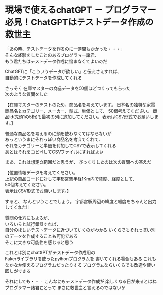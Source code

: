 #  現場で使えるchatGPT － プログラマー必見！ChatGPTはテストデータ作成の救世主

「あの時、テストデータを作るのに一週間もかかった・・・」  
そんな経験をしたことのあるプログラマー諸君、  
もう君たちはテストデータ作成に悩まなくてよいのだ  

ChatGPTに「こういうデータが欲しい」と伝えさえすれば、  
自動的にテストデータを作成してくれる

さっそく
在庫マスターの商品データを50個ほどつくってもらった  
次のような質問をした

【在庫マスターのテストのため、商品名を考えています。
日本名の独特な家電商品名とカテゴリー、メーカー、型式、単価として、
50個考えてください。
商品id(先頭1の5桁)も最初の列に追加してください。
表示はCSV形式でお願いします。】

普通な商品名を考えるのに頭を使わなくてはならないが  
あっというまにそれっぽい商品名を考えてくれて、  
それをカテゴリーと単価を付加してCSVで表示してくれる  
あとはそれをコピペしてCSVファイルにすればよい  

まあ、これは想定の範囲だと思うが、
びっくりしたのは次の質問への答えだ  

【位置情報データを考えてください。  
上記の商品コードに対して宇都宮駅半径1Km内で緯度、経度として、  
50個考えてください。  
表示はCSV形式でお願いします。】  
  
すると、
なんということでしょう。
宇都宮駅周辺の緯度と経度をちゃんと出力してくれた!!

質問の仕方にもよるが、  
いろいろと試行錯誤すれば、  
自分のほしいテストデータに近づいていくのがわかる
いくらでもそれっぽい別のデータを作成することも可能である  
そこに大きな可能性を感じると思う

これとは別にchatGPTがテストデータ作成用の  
Fakerライブラリを使ったpythonプログラムを
書いてくれる場合もある
これもなかなか使えるプログラムだったりする
プログラムならいくらでも改造や使い回しができる

それにしても・・・
こんなにもテストデータ作成が
楽しくなる日が来るとはね
プログラマー諸君にとって
まさに救世主と言えるのではないか

